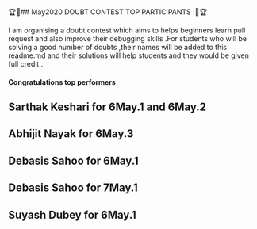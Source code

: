 🏆🌟## May2020 DOUBT CONTEST TOP PARTICIPANTS :🌟🏆

I am organising a doubt contest which aims to helps beginners learn pull request and also improve their debugging skills .For students who will be solving a good number of doubts ,their names will be added to this readme.md and their solutions will help students and they would be given full credit .


#### Congratulations top performers

## Sarthak Keshari for 6May.1 and 6May.2
## Abhijit Nayak for 6May.3 
## Debasis Sahoo for 6May.1 
## Debasis Sahoo for 7May.1
## Suyash Dubey for 6May.1

